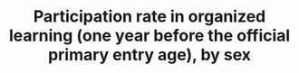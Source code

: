 ---
actual_indicator_available: Percentage of 5 years olds enrolled in organized learning
  (prekindergarten, kindergarten, or first or higher grade
actual_indicator_available_description: "Variable name           Label i4_2_2_total\t\
  \        Total i4_2_2_male\t            Male i4_2_2_female        \tFemale i4_2_2_q1_low\t\
  \        Lowest quintile (Q1) i4_2_2_q2_middle_low\tMiddle low quintile (Q2) i4_2_2_q3_middle\t\
  \    Middle quintile (Q3) i4_2_2_q4_middle_high\tMiddle high quintile (Q4) i4_2_2_q5_high\t\
  \        Highest quintile (Q5)"
comments_and_limitations: Samples are based on CPS and are relatively small.
data_non_statistical: false
date_metadata_updated: '2017-10-13'
date_of_national_source_publication: October Current Population Survey, 2000 through
  2016
disaggregation_categories: Data provided by gender and by family income quintile (lowest
  and higest)
goal_meta_link: http://unstats.un.org/sdgs/files/metadata-compilation/Metadata-Goal-4.pdf
goal_meta_link_page: 5
graph: longitudinal
graph_status_notes: Graphed
graph_title: Percentage of 5 years olds enrolled in prekindergarten, kindergarten,
  or first or higher grade in the US
graph_type: line
graph_type_description: Line graph
has_metadata: true
indicator: 4.2.2
indicator_name: Participation rate in organized learning (one year before the official
  primary entry age), by sex
indicator_sort_order: 04.02.02
indicator_variable: total
layout: indicator
periodicity: Annual
permalink: /4-2-2/
published: true
reporting_status: complete
scheduled_update_by_SDG_team: October 2018
scheduled_update_by_national_source: October 2018
sdg_goal: 4
source_active_1: true
source_agency_staff_email_1: tom.snyder@ed.gov
source_agency_staff_name_1: Tom Snyder
source_agency_survey_dataset_1: National Center for Education Statistics tabulation
  of Census Bureau Current Population Survey
source_notes_1: null
source_title_1: null
source_url_1: http://nces.ed.gov/programs/digest/d16/tables/dt16_202.20.asp?current=yes
target: By 2030, ensure that all girls and boys have access to quality early childhood
  development, care and pre-primary education so that they are ready for primary education.
target_id: '4.2'
time_period: October 2000 through October 2016
title: Participation rate in organized learning (one year before the official primary
  entry age), by sex
un_custodial_agency: 'UNESCO-UIS (Partnering Agencies: UNICEF, OECD)'
un_designated_tier: '1'
unit_of_measure: Child
us_method_of_computation: Weighted number of 5-year-olds enrolled divided by 5-year-old
  population
variable_description: null
variable_notes: null
---